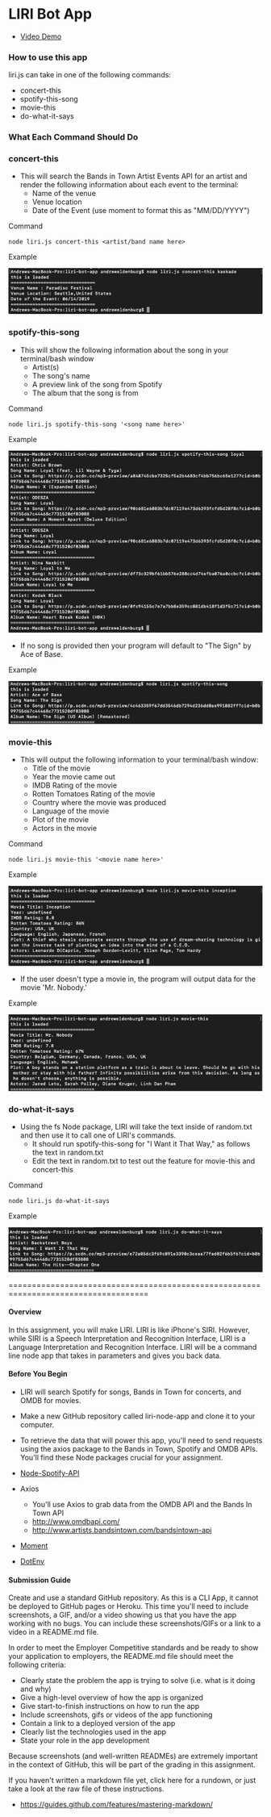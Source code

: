 # LIRI Bot App

* [Video Demo](https://drive.google.com/file/d/1TDNk54vCh87K3IkN8FGgPGnatNGpx2F8/view)

### How to use this app
liri.js can take in one of the following commands:
* concert-this
* spotify-this-song
* movie-this
* do-what-it-says

### What Each Command Should Do

### concert-this
* This will search the Bands in Town Artist Events API for an artist and render the following information about each event to the terminal:
  * Name of the venue
  * Venue location
  * Date of the Event (use moment to format this as "MM/DD/YYYY")

Command

    node liri.js concert-this <artist/band name here>

Example

![concert-this](/images/concert-this.png)

### spotify-this-song
* This will show the following information about the song in your terminal/bash window
  * Artist(s)
  * The song's name
  * A preview link of the song from Spotify
  * The album that the song is from

Command

    node liri.js spotify-this-song '<song name here>'

Example

![spotify-this](/images/spotify-this.png)

* If no song is provided then your program will default to "The Sign" by Ace of Base.

Example

![spotify-this-song](/images/spotify-this-song.png)

### movie-this
* This will output the following information to your terminal/bash window:
  * Title of the movie
  * Year the movie came out
  * IMDB Rating of the movie
  * Rotten Tomatoes Rating of the movie
  * Country where the movie was produced
  * Language of the movie
  * Plot of the movie
  * Actors in the movie

Command

    node liri.js movie-this '<movie name here>'

Example

![movie-this](/images/movie-this.png)

* If the user doesn't type a movie in, the program will output data for the movie 'Mr. Nobody.'

Example

![movie-this-none](/images/movie-this-none.png)
 
### do-what-it-says
* Using the fs Node package, LIRI will take the text inside of random.txt and then use it to call one of LIRI's commands.
  * It should run spotify-this-song for "I Want it That Way," as follows the text in random.txt
  * Edit the text in random.txt to test out the feature for movie-this and concert-this

Command

    node liri.js do-what-it-says

Example

![do-what-it-says](/images/do-what-it-says.png)

====================================================================================

#### Overview

In this assignment, you will make LIRI. LIRI is like iPhone's SIRI. However, while SIRI is a Speech Interpretation and Recognition Interface, LIRI is a Language Interpretation and Recognition Interface. LIRI will be a command line node app that takes in parameters and gives you back data.

#### Before You Begin
* LIRI will search Spotify for songs, Bands in Town for concerts, and OMDB for movies.
* Make a new GitHub repository called liri-node-app and clone it to your computer.
* To retrieve the data that will power this app, you'll need to send requests using the axios package to the Bands in Town, Spotify and OMDB APIs. You'll find these Node packages crucial for your assignment.

* [Node-Spotify-API](https://www.npmjs.com/package/node-spotify-api)
* Axios
  * You'll use Axios to grab data from the OMDB API and the Bands In Town API
  * http://www.omdbapi.com/
  * http://www.artists.bandsintown.com/bandsintown-api
* [Moment](https://www.npmjs.com/package/moment)
* [DotEnv](https://www.npmjs.com/package/dotenv)

#### Submission Guide

Create and use a standard GitHub repository. As this is a CLI App, it cannot be deployed to GitHub pages or Heroku. This time you'll need to include screenshots, a GIF, and/or a video showing us that you have the app working with no bugs. You can include these screenshots/GIFs or a link to a video in a README.md file.

In order to meet the Employer Competitive standards and be ready to show your application to employers, the README.md file should meet the following criteria:
* Clearly state the problem the app is trying to solve (i.e. what is it doing and why)
* Give a high-level overview of how the app is organized
* Give start-to-finish instructions on how to run the app
* Include screenshots, gifs or videos of the app functioning
* Contain a link to a deployed version of the app
* Clearly list the technologies used in the app
* State your role in the app development

Because screenshots (and well-written READMEs) are extremely important in the context of GitHub, this will be part of the grading in this assignment.

If you haven't written a markdown file yet, click here for a rundown, or just take a look at the raw file of these instructions.
* https://guides.github.com/features/mastering-markdown/
